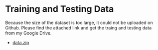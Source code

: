 # Training and Testing Data
Because the size of the dataset is too large, it could not be uploaded on Github.
Please find the attached link and get the traing and testing data from my Google Drive.

- [data.zip](https://drive.google.com/open?id=1teFnkVZndIAuD97GQfddDWnu51CJvaqU)

